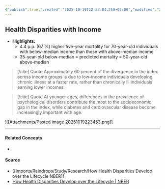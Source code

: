 ```yaml
---
{"publish":true,"created":"2025-10-19T22:33:04.260+02:00","modified":"2025-10-19T22:41:28.886+02:00","tags":["income","finance","funfact","health","research-digest"],"cssclasses":""}
---
```


## Health Disparities with Income

- **Highlights:**
	- 4.4 p.p. (67 %) higher five-year mortality for 70-year-old individuals with below-median income than those with above-median income
	- 35-year-old below-median = predicted mortality = 50-year-old above-median


> [!cite] Quote
> Approximately 60 percent of the divergence in the index across income groups is due to low-income individuals developing chronic illness at a faster rate, rather than chronically ill individuals earning lower incomes.

> [!cite] Quote
> At younger ages, differences in the prevalence of psychological disorders contribute the most to the socioeconomic gap in the index, while diabetes and cardiovascular disease become increasingly important with age.



![[Attachments/Pasted image 20251019223453.png]]


---
#### Related Concepts
- 

#### Source
- [[Imports/Raindrops/Study/Research/How Health Disparities Develop over the Lifecycle  NBER]]
- [How Health Disparities Develop over the Lifecycle \| NBER](https://www.nber.org/bh/20243/how-health-disparities-develop-over-lifecycle?page=1&perPage=50)
